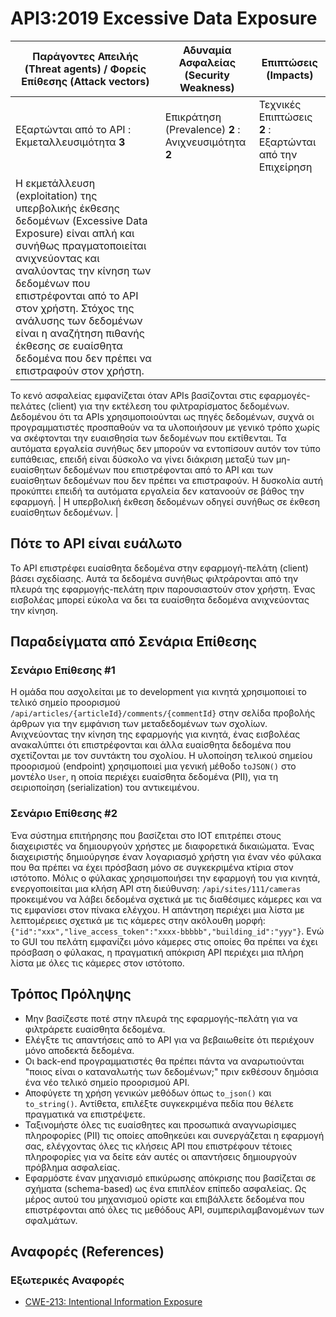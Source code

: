 API3:2019 Excessive Data Exposure
=================================

| Παράγοντες Απειλής (Threat agents) / Φορείς Επίθεσης (Attack vectors) | Αδυναμία Ασφαλείας (Security Weakness) | Επιπτώσεις (Impacts) |
| - | - | - |
| Εξαρτώνται από το API : Εκμεταλλευσιμότητα **3** | Επικράτηση (Prevalence) **2** : Ανιχνευσιμότητα **2** | Τεχνικές Επιπτώσεις **2** : Εξαρτώνται από την Επιχείρηση |
| Η εκμετάλλευση (exploitation) της υπερβολικής έκθεσης δεδομένων (Excessive Data Exposure) είναι απλή και συνήθως πραγματοποιείται ανιχνεύοντας και αναλύοντας την κίνηση των δεδομένων που επιστρέφονται από το API στον χρήστη. Στόχος της ανάλυσης των δεδομένων είναι η αναζήτηση πιθανής έκθεσης σε ευαίσθητα δεδομένα που δεν πρέπει να επιστραφούν στον χρήστη. | 

Το κενό ασφαλείας εμφανίζεται όταν APIs βασίζονται στις εφαρμογές-πελάτες (client) για την εκτέλεση του φιλτραρίσματος δεδομένων. Δεδομένου ότι τα APIs χρησιμοποιούνται ως πηγές δεδομένων, συχνά οι προγραμματιστές προσπαθούν να τα υλοποιήσουν με γενικό τρόπο χωρίς να σκέφτονται την ευαισθησία των δεδομένων που εκτίθενται. Τα αυτόματα εργαλεία συνήθως δεν μπορούν να εντοπίσουν αυτόν τον τύπο ευπάθειας, επειδή είναι δύσκολο να γίνει διάκριση μεταξύ των μη-ευαίσθητων δεδομένων που επιστρέφονται από το API και των ευαίσθητων δεδομένων που δεν πρέπει να επιστραφούν. Η δυσκολία αυτή προκύπτει επειδή τα αυτόματα εργαλεία δεν κατανοούν σε βάθος την εφαρμογή. | Η υπερβολική έκθεση δεδομένων οδηγεί συνήθως σε έκθεση ευαίσθητων δεδομένων. |

## Πότε το API είναι ευάλωτο

Το API επιστρέφει ευαίσθητα δεδομένα στην εφαρμογή-πελάτη (client) βάσει σχεδίασης. Αυτά τα δεδομένα συνήθως φιλτράρονται από την πλευρά της εφαρμογής-πελάτη πριν παρουσιαστούν στον χρήστη. Ένας εισβολέας μπορεί εύκολα να δει τα ευαίσθητα δεδομένα ανιχνεύοντας την κίνηση.

## Παραδείγματα από Σενάρια Επίθεσης

### Σενάριο Επίθεσης #1

Η ομάδα που ασχολείται με το development για κινητά χρησιμοποιεί το τελικό σημείο προορισμού
`/api/articles/{articleId}/comments/{commentId}` στην σελίδα προβολής άρθρων για την εμφάνιση 
των μεταδεδομένων των σχολίων. Ανιχνεύοντας την κίνηση της εφαρμογής για κινητά, ένας εισβολέας 
ανακαλύπτει ότι επιστρέφονται και άλλα ευαίσθητα δεδομένα που σχετίζονται 
με τον συντάκτη του σχολίου. Η υλοποίηση τελικού σημείου προορισμού (endpoint) χρησιμοποιεί μια γενική μέθοδο `toJSON()` 
στο μοντέλο `User`, η οποία περιέχει ευαίσθητα δεδομένα (PII), για τη σειριοποίηση (serialization) του αντικειμένου.

### Σενάριο Επίθεσης #2

Ένα σύστημα επιτήρησης που βασίζεται στο IOT επιτρέπει στους διαχειριστές να δημιουργούν χρήστες με διαφορετικά δικαιώματα. Ένας διαχειριστής δημιούργησε έναν λογαριασμό χρήστη για έναν νέο φύλακα που θα πρέπει να έχει πρόσβαση μόνο σε συγκεκριμένα κτίρια στον ιστότοπο. Μόλις ο φύλακας χρησιμοποιήσει την εφαρμογή του για κινητά, ενεργοποιείται μια κλήση API στη διεύθυνση: `/api/sites/111/cameras` προκειμένου να λάβει δεδομένα σχετικά με τις διαθέσιμες κάμερες και να τις εμφανίσει στον πίνακα ελέγχου. Η απάντηση περιέχει μια λίστα με λεπτομέρειες σχετικά με τις κάμερες στην ακόλουθη μορφή: `{"id":"xxx","live_access_token":"xxxx-bbbbb","building_id":"yyy"}`. Ενώ το GUI του πελάτη εμφανίζει μόνο κάμερες στις οποίες θα πρέπει να έχει πρόσβαση ο φύλακας, η πραγματική απόκριση API περιέχει μια πλήρη λίστα με όλες τις κάμερες στον ιστότοπο.

## Τρόπος Πρόληψης

* Μην βασίζεστε ποτέ στην πλευρά της εφαρμογής-πελάτη για να φιλτράρετε ευαίσθητα δεδομένα.
* Ελέγξτε τις απαντήσεις από το API για να βεβαιωθείτε ότι περιέχουν μόνο αποδεκτά δεδομένα.
* Οι back-end προγραμματιστές θα πρέπει πάντα να αναρωτιούνται "ποιος είναι ο καταναλωτής των δεδομένων;" 
πριν εκθέσουν δημόσια ένα νέο τελικό σημείο προορισμού API.
* Αποφύγετε τη χρήση γενικών μεθόδων όπως `to_json()` και `to_string()`. 
Αντίθετα, επιλέξτε συγκεκριμένα πεδία που θέλετε πραγματικά να επιστρέψετε.
* Ταξινομήστε όλες τις ευαίσθητες και προσωπικά αναγνωρίσιμες πληροφορίες (PII) 
τις οποίες αποθηκεύει και συνεργάζεται η εφαρμογή σας, ελέγχοντας όλες τις κλήσεις 
API που επιστρέφουν τέτοιες πληροφορίες για να δείτε εάν αυτές οι απαντήσεις 
δημιουργούν πρόβλημα ασφαλείας.
* Εφαρμόστε έναν μηχανισμό επικύρωσης απόκρισης που βασίζεται σε σχήματα (schema-based)
ως ένα επιπλέον επίπεδο ασφαλείας. Ως μέρος αυτού του μηχανισμού ορίστε και επιβάλλετε 
δεδομένα που επιστρέφονται από όλες τις μεθόδους API, συμπεριλαμβανομένων των σφαλμάτων.


## Αναφορές (References)

### Εξωτερικές Αναφορές

* [CWE-213: Intentional Information Exposure][1]

[1]: https://cwe.mitre.org/data/definitions/213.html
